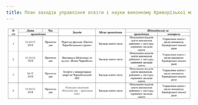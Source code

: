 ```yaml
---
title: План заходів управління освіти і науки виконкому Криворізької міської ради з відзначення Дня вшанування ліквідаторів аварії на Чорнобильській АЕС
---
```


![](plan.webp)

